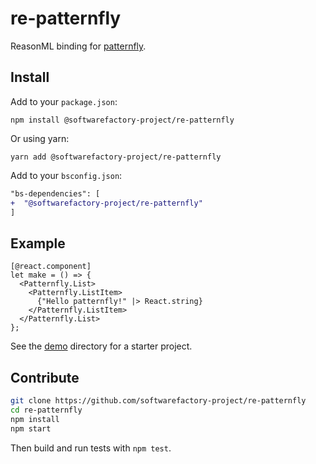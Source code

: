# re-patternfly

ReasonML binding for [patternfly][patternfly].


## Install

Add to your `package.json`:

```
npm install @softwarefactory-project/re-patternfly
```

Or using yarn:

```
yarn add @softwarefactory-project/re-patternfly
```

Add to your `bsconfig.json`:

```diff
"bs-dependencies": [
+  "@softwarefactory-project/re-patternfly"
]
```


## Example

```reason
[@react.component]
let make = () => {
  <Patternfly.List>
    <Patternfly.ListItem>
      {"Hello patternfly!" |> React.string}
    </Patternfly.ListItem>
  </Patternfly.List>
};
```

See the [demo](./demo) directory for a starter project.


## Contribute

```sh
git clone https://github.com/softwarefactory-project/re-patternfly
cd re-patternfly
npm install
npm start
```

Then build and run tests with `npm test`.


[patternfly]: https://www.patternfly.org/v4/

